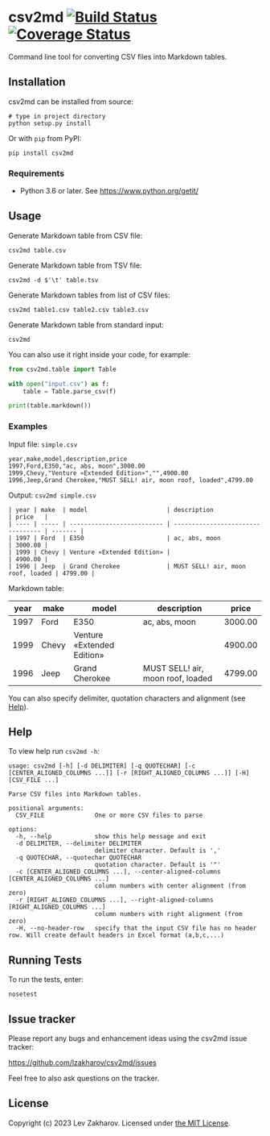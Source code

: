 # csv2md  [![Build Status](https://app.travis-ci.com/lzakharov/csv2md.svg?branch=master)](https://app.travis-ci.com/lzakharov/csv2md) [![Coverage Status](https://codecov.io/gh/lzakharov/csv2md/branch/dev/graph/badge.svg)](https://codecov.io/gh/lzakharov/csv2md)

Command line tool for converting CSV files into Markdown tables.

## Installation

csv2md can be installed from source:

```commandline
# type in project directory
python setup.py install
```

Or with `pip` from PyPI:
```commandline
pip install csv2md
```

### Requirements

- Python 3.6 or later. See https://www.python.org/getit/

## Usage

Generate Markdown table from CSV file:

```commandline
csv2md table.csv
```

Generate Markdown table from TSV file:

```commandline
csv2md -d $'\t' table.tsv
```

Generate Markdown tables from list of CSV files:

```commandline
csv2md table1.csv table2.csv table3.csv
```

Generate Markdown table from standard input:

```commandline
csv2md
```

You can also use it right inside your code, for example:

```python
from csv2md.table import Table

with open("input.csv") as f:
    table = Table.parse_csv(f)

print(table.markdown())
```

### Examples

Input file: `simple.csv`

```
year,make,model,description,price
1997,Ford,E350,"ac, abs, moon",3000.00
1999,Chevy,"Venture «Extended Edition»","",4900.00
1996,Jeep,Grand Cherokee,"MUST SELL! air, moon roof, loaded",4799.00
```

Output: `csv2md simple.csv`

```
| year | make  | model                      | description                       | price   |
| ---- | ----- | -------------------------- | --------------------------------- | ------- |
| 1997 | Ford  | E350                       | ac, abs, moon                     | 3000.00 |
| 1999 | Chevy | Venture «Extended Edition» |                                   | 4900.00 |
| 1996 | Jeep  | Grand Cherokee             | MUST SELL! air, moon roof, loaded | 4799.00 |
```

Markdown table:

| year | make  | model                      | description                       | price   |
| ---- | ----- | -------------------------- | --------------------------------- | ------- |
| 1997 | Ford  | E350                       | ac, abs, moon                     | 3000.00 |
| 1999 | Chevy | Venture «Extended Edition» |                                   | 4900.00 |
| 1996 | Jeep  | Grand Cherokee             | MUST SELL! air, moon roof, loaded | 4799.00 |

You can also specify delimiter, quotation characters and alignment (see [Help](https://github.com/lzakharov/csv2md#help)). 

## Help

To view help run `csv2md -h`:

```commandline
usage: csv2md [-h] [-d DELIMITER] [-q QUOTECHAR] [-c [CENTER_ALIGNED_COLUMNS ...]] [-r [RIGHT_ALIGNED_COLUMNS ...]] [-H] [CSV_FILE ...]

Parse CSV files into Markdown tables.

positional arguments:
  CSV_FILE              One or more CSV files to parse

options:
  -h, --help            show this help message and exit
  -d DELIMITER, --delimiter DELIMITER
                        delimiter character. Default is ','
  -q QUOTECHAR, --quotechar QUOTECHAR
                        quotation character. Default is '"'
  -c [CENTER_ALIGNED_COLUMNS ...], --center-aligned-columns [CENTER_ALIGNED_COLUMNS ...]
                        column numbers with center alignment (from zero)
  -r [RIGHT_ALIGNED_COLUMNS ...], --right-aligned-columns [RIGHT_ALIGNED_COLUMNS ...]
                        column numbers with right alignment (from zero)
  -H, --no-header-row   specify that the input CSV file has no header row. Will create default headers in Excel format (a,b,c,...)
```

## Running Tests

To run the tests, enter:

```commandline
nosetest
```

## Issue tracker
Please report any bugs and enhancement ideas using the csv2md issue tracker:

https://github.com/lzakharov/csv2md/issues

Feel free to also ask questions on the tracker.

## License

Copyright (c) 2023 Lev Zakharov. Licensed under [the MIT License](https://raw.githubusercontent.com/lzakharov/csv2md/master/LICENSE).
